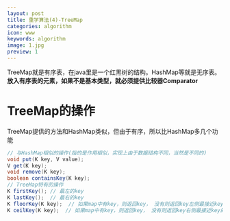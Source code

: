 ```yaml
---
layout: post
title: 重学算法(4)-TreeMap
categories: algorithm
icon: www
keywords: algorithm
image: 1.jpg
preview: 1
---
```

TreeMap就是有序表，在java里是一个红黑树的结构。HashMap等就是无序表。**放入有序表的元素，如果不是基本类型，就必须提供比较器Comparator**
# TreeMap的操作
TreeMap提供的方法和HashMap类似，但由于有序，所以比HashMap多几个功能
```java
// 与HashMap相似的操作(指的是作用相似，实现上由于数据结构不同，当然是不同的)
void put(K key, V value);
V get(K key);
void remove(K key);
boolean containsKey(K key);
// TreeMap特有的操作
K firstKey(); // 最左的key
K lastKey();  // 最右的key
K floorKey(K key);  // 如果map中有key，则返回key， 没有则返回key左侧最接近key的键
K ceilKey(K key);  // 如果map中有key，则返回key， 没有则返回key右侧最接近key的键
```